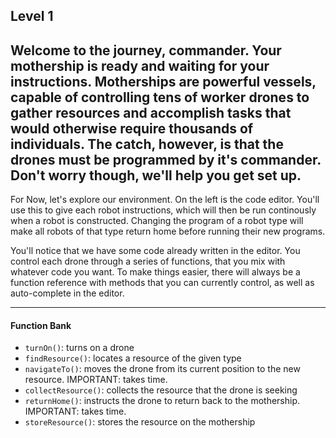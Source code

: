 ## Level 1

Welcome to the journey, commander. Your mothership is ready and waiting for your instructions. Motherships are powerful vessels, capable of 
controlling tens of worker drones to gather resources and accomplish tasks that would otherwise require thousands of individuals. The catch, however, is that the drones must be programmed by it's commander. Don't worry though, we'll help you get set up.
---
For Now, let's explore our environment. On the left is the code editor. You'll use this to give each robot instructions, which will then
be run continously when a robot is constructed. Changing the program of a robot type will make all robots of that type return home before running
their new programs.

You'll notice that we have some code already written in the editor. You control each drone through a series of functions, that you mix with whatever code you want. To make things easier, there will always be a function reference with methods that you can currently control, as well as auto-complete in the editor.

---

#### Function Bank

- `turnOn()`: turns on a drone
- `findResource()`: locates a resource of the given type
- `navigateTo()`: moves the drone from its current position to the new resource. IMPORTANT: takes time.
- `collectResource()`: collects the resource that the drone is seeking
- `returnHome()`: instructs the drone to return back to the mothership. IMPORTANT: takes time.
- `storeResource()`: stores the resource on the mothership